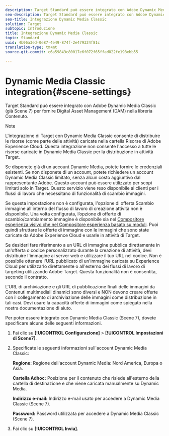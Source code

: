 ```yaml
---
description: Target Standard può essere integrato con Adobe Dynamic Media Classic (già Scene 7) per fornire Digital Asset Management (DAM) nella libreria Contenuto.
seo-description: Target Standard può essere integrato con Adobe Dynamic Media Classic (già Scene 7) per fornire Digital Asset Management (DAM) nella libreria Contenuto.
seo-title: Integrazione Dynamic Media Classic
solution: Target
subtopic: Introduzione
title: Integrazione Dynamic Media Classic
topic: Standard
uuid: 4b06a3ed-0e87-4e49-874f-2e479324f81c
translation-type: tm+mt
source-git-commit: c6a59843c80017e6f072f65ffad822fe198ebb55

---
```



# Dynamic Media Classic integration{#scene-settings}

Target Standard può essere integrato con Adobe Dynamic Media Classic (già Scene 7) per fornire Digital Asset Management (DAM) nella libreria Contenuto.

>[!NOTE]
>
>L&#39;integrazione di Target con Dynamic Media Classic consente di distribuire le risorse (come parte delle attività) caricate nella cartella Risorse di Adobe Experience Cloud. Questa integrazione non consente l&#39;accesso a tutte le risorse caricate in Dynamic Media Classic per la distribuzione in attività Target.

Se disponete già di un account Dynamic Media, potete fornire le credenziali esistenti. Se non disponete di un account, potete richiedere un account Dynamic Media Classic limitato, senza alcun costo aggiuntivo dal rappresentante Adobe. Questo account può essere utilizzato per scopi limitati solo in Target. Questo servizio viene reso disponibile ai clienti per i flussi di lavoro che necessitano di funzionalità di scambio immagini.

Se questa impostazione non è configurata, l&#39;opzione di offerta Scambio immagine all&#39;interno del flusso di lavoro di creazione attività non è disponibile. Una volta configurata, l’opzione di offerte di scambio/cambiamento immagine è disponibile sia nel [Compositore esperienza visivo che nel Compositore esperienza basato su moduli](../c-experiences/experiences.md#concept_A2E10F6AFB3D4AEAB6951EE14688848D). Puoi quindi sfruttare le offerte di immagine con le immagini che sono state caricate da Adobe Experience Cloud e usarle in attività di Target.

Se desideri fare riferimento a un URL di immagine pubblica direttamente in un&#39;offerta o codice personalizzato durante la creazione di attività, devi distribuire l&#39;immagine ai server web e utilizzare il tuo URL nel codice. Non è possibile ottenere l&#39;URL pubblicato di un&#39;immagine caricata su Experience Cloud per utilizzarlo direttamente o all&#39;esterno dei flussi di lavoro di targeting utilizzando Adobe Target. Questa funzionalità non è consentita, secondo il contratto.

L&#39;URL di archiviazione e gli URL di pubblicazione finali delle immagini da Contenuti multimediali dinamici sono diversi e NON devono creare offerte con il collegamento di archiviazione delle immagini come distribuzione in tali casi. Devi usare la capacità offerte di immagini come spiegato nella nostra documentazione di aiuto.

Per poter essere integrato con Dynamic Media Classic (Scene 7), dovete specificare alcune delle seguenti informazioni.

1. Fai clic su **[!UICONTROL Configurazione]** &gt; **[!UICONTROL Impostazioni di Scene7]**.
1. Specificate le seguenti informazioni sull&#39;account Dynamic Media Classic:

   **Regione:** Regione dell&#39;account Dynamic Media: Nord America, Europa o Asia.

   **Cartella Adhoc:** Posizione per il contenuto che risiede all&#39;esterno della cartella di destinazione e che viene caricata manualmente su Dynamic Media.

   **Indirizzo e-mail:** Indirizzo e-mail usato per accedere a Dynamic Media Classic (Scene 7).

   **Password:** Password utilizzata per accedere a Dynamic Media Classic (Scene 7).
1. Fai clic su **[!UICONTROL Invia]**.
